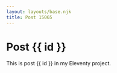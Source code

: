 ```yaml
---
layout: layouts/base.njk
title: Post 15065
---
```


# Post {{ id }}

This is post {{ id }} in my Eleventy project.
